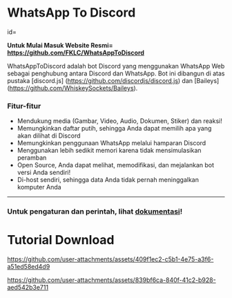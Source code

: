  # WhatsApp To Discord
 id=

**Untuk Mulai Masuk Website Resmi= https://github.com/FKLC/WhatsAppToDiscord**

WhatsAppToDiscord adalah bot Discord yang menggunakan WhatsApp Web sebagai penghubung antara Discord dan WhatsApp. Bot ini dibangun di atas pustaka [discord.js] (https://github.com/discordjs/discord.js) dan [Baileys] (https://github.com/WhiskeySockets/Baileys).

### Fitur-fitur

- Mendukung media (Gambar, Video, Audio, Dokumen, Stiker) dan reaksi!
- Memungkinkan daftar putih, sehingga Anda dapat memilih apa yang akan dilihat di Discord
- Memungkinkan penggunaan WhatsApp melalui hamparan Discord
- Menggunakan lebih sedikit memori karena tidak mensimulasikan peramban
- Open Source, Anda dapat melihat, memodifikasi, dan mejalankan bot versi Anda sendiri!
- Di-host sendiri, sehingga data Anda tidak pernah meninggalkan komputer Anda

---

### Untuk pengaturan dan perintah, lihat [dokumentasi](https://fklc.github.io/WhatsAppToDiscord/)!
# Tutorial Download




https://github.com/user-attachments/assets/409f1ec2-c5b1-4e75-a3f6-a51ed58ed4d9



https://github.com/user-attachments/assets/839bf6ca-840f-41c2-b928-aed542b3e711

